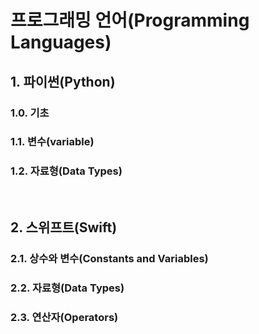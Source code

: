 # 프로그래밍 언어(Programming Languages)

## 1. 파이썬(Python)
### 1.0. 기초
### 1.1. 변수(variable)
### 1.2. 자료형(Data Types)

<br>

## 2. 스위프트(Swift)
### 2.1. 상수와 변수(Constants and Variables)
### 2.2. 자료형(Data Types)
### 2.3. 연산자(Operators)
